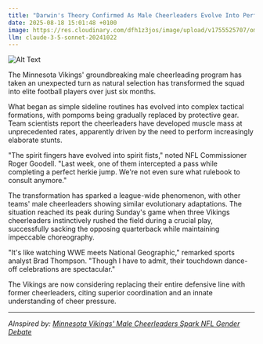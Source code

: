```yaml
---
title: "Darwin's Theory Confirmed As Male Cheerleaders Evolve Into Perfect Football Specimens"
date: 2025-08-18 15:01:48 +0100
image: https://res.cloudinary.com/dfh1z3jos/image/upload/v1755525707/omqxcedgjfnhgrxejq0d.jpg
llm: claude-3-5-sonnet-20241022
---
```

![Alt Text](https://res.cloudinary.com/dfh1z3jos/image/upload/v1755525707/omqxcedgjfnhgrxejq0d.jpg "A group of muscular male cheerleaders standing in an exaggerated evolutionary lineup, progressively transforming from traditional cheerleader uniforms to increasingly athletic football gear. The first figure on the left wears a classic sparkly cheerleading outfit, while the final figure on the right appears as an ultra-muscular, NFL-ready athlete in full football padding. They are positioned against a stark white background with subtle evolutionary progression lines subtly drawn behind them, like a scientific diagram. The lighting is crisp and clinical, reminiscent of a scientific documentary, with each figure casting a precise shadow that hints at their transitional stages. The photographic style is hyper-realistic, with extreme detail capturing muscle definition, fabric textures, and the almost comical progression of physical transformation.")

The Minnesota Vikings' groundbreaking male cheerleading program has taken an unexpected turn as natural selection has transformed the squad into elite football players over just six months.

What began as simple sideline routines has evolved into complex tactical formations, with pompoms being gradually replaced by protective gear. Team scientists report the cheerleaders have developed muscle mass at unprecedented rates, apparently driven by the need to perform increasingly elaborate stunts.

"The spirit fingers have evolved into spirit fists," noted NFL Commissioner Roger Goodell. "Last week, one of them intercepted a pass while completing a perfect herkie jump. We're not even sure what rulebook to consult anymore."

The transformation has sparked a league-wide phenomenon, with other teams' male cheerleaders showing similar evolutionary adaptations. The situation reached its peak during Sunday's game when three Vikings cheerleaders instinctively rushed the field during a crucial play, successfully sacking the opposing quarterback while maintaining impeccable choreography.

"It's like watching WWE meets National Geographic," remarked sports analyst Brad Thompson. "Though I have to admit, their touchdown dance-off celebrations are spectacular."

The Vikings are now considering replacing their entire defensive line with former cheerleaders, citing superior coordination and an innate understanding of cheer pressure.

---
*AInspired by: [Minnesota Vikings' Male Cheerleaders Spark NFL Gender Debate](https://twitter.com/search?q=Minnesota%20Vikings%27%20Male%20Cheerleaders%20Spark%20NFL%20Gender%20Debate)*